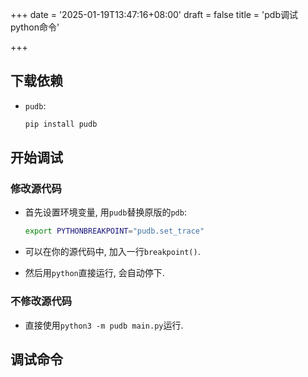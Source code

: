 +++
date = '2025-01-19T13:47:16+08:00'
draft = false
title = 'pdb调试python命令'

+++



## 下载依赖

* `pudb`:

  ```bash 
  pip install pudb
  ```

  

## 开始调试



### 修改源代码

* 首先设置环境变量, 用`pudb`替换原版的`pdb`:

  ```bash
  export PYTHONBREAKPOINT="pudb.set_trace"
  ```

* 可以在你的源代码中, 加入一行`breakpoint()`.

* 然后用`python`直接运行, 会自动停下.

  

### 不修改源代码

* 直接使用`python3 -m pudb main.py`运行.



## 调试命令

